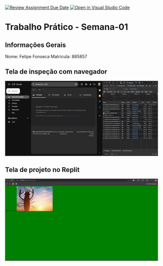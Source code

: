 [![Review Assignment Due Date](https://classroom.github.com/assets/deadline-readme-button-22041afd0340ce965d47ae6ef1cefeee28c7c493a6346c4f15d667ab976d596c.svg)](https://classroom.github.com/a/SEqSgEYu)
[![Open in Visual Studio Code](https://classroom.github.com/assets/open-in-vscode-2e0aaae1b6195c2367325f4f02e2d04e9abb55f0b24a779b69b11b9e10269abc.svg)](https://classroom.github.com/online_ide?assignment_repo_id=18253880&assignment_repo_type=AssignmentRepo)
# Trabalho Prático - Semana-01

## Informações Gerais
Nome: Felipe Fonseca
Matricula: 885857

## Tela de inspeção com navegador
![alt text](<Captura de tela 2025-02-21 101609.png>)

## Tela de projeto no Replit
![alt text](<Captura de tela 2025-02-21 102058.png>)
